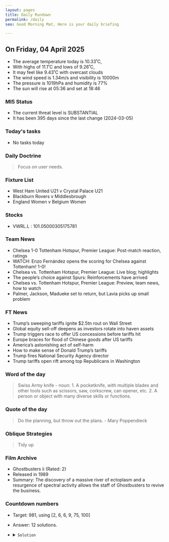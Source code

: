 ```yaml
---
layout: pages
title: Daily Rundown
permalink: /daily
seo: Good Morning Mat, Here is your daily briefing

---
```


<!-- weather_marker starts -->
## On Friday, 04 April 2025

- The average temperature today is 10.33˚C,
- With highs of 11.1˚C and lows of 9.26˚C,
- It may feel like 9.43˚C with overcast clouds
- The wind speed is 1.34m/s and visibility is 10000m
- The pressure is 1019hPa and humidity is 77%
- The sun will rise at 05:36 and set at 18:46

<!-- weather_marker ends -->

### MI5 Status
<!-- threat_marker starts -->
- The current threat level is <span class="highlighter">SUBSTANTIAL</span>
- It has been 395 days since the last change (2024-03-05)

<!-- threat_marker ends -->

### Today's tasks
<!-- task_marker starts -->
- No tasks today
<!-- task_marker ends -->

### Daily Doctrine
<!-- doctrine_marker starts -->
> Focus on user needs.
<!-- doctrine_marker ends -->

### Fixture List

<!-- fixture_marker starts -->
- West Ham United U21 v Crystal Palace U21
- Blackburn Rovers v Middlesbrough
- England Women v Belgium Women
<!-- fixture_marker ends -->


### Stocks

<!-- stocks_marker starts -->

- VWRL.L : 101.05000305175781 

<!-- stocks_marker ends -->


### Team News
<!-- news_marker starts -->

 - Chelsea 1-0 Tottenham Hotspur, Premier League: Post-match reaction, ratings
 - WATCH: Enzo Fernández opens the scoring for Chelsea against Tottenham! 1-0!
 - Chelsea vs. Tottenham Hotspur, Premier League: Live blog; highlights
 - The people’s choice against Spurs: Reinforcements have arrived
 - Chelsea vs. Tottenham Hotspur, Premier League: Preview, team news, how to watch
 - Palmer, Jackson, Madueke set to return, but Lavia picks up small problem

<!-- news_marker ends -->

### FT News

<!-- ftnews_marker starts -->

 - Trump’s sweeping tariffs ignite $2.5tn rout on Wall Street
 - Global equity sell-off deepens as investors rotate into haven assets
 - Trump triggers race to offer US concessions before tariffs hit
 - Europe braces for flood of Chinese goods after US tariffs
 - America’s astonishing act of self-harm
 - How to make sense of Donald Trump’s tariffs
 - Trump fires National Security Agency director
 - Trump tariffs open rift among top Republicans in Washington

<!-- ftnews_marker ends -->

### Word of the day

<!-- word_marker starts -->

 > Swiss Army knife - noun: 1. A pocketknife, with multiple blades and other tools such as scissors, saw, corkscrew, can opener, etc. 2. A person or object with many diverse skills or functions.

<!-- word_marker ends -->


### Quote of the day
<!-- quote_marker starts -->

> Do the planning, but throw out the plans. - Mary Poppendieck

<!-- quote_marker ends -->

### Oblique Strategies
<!-- eno_marker starts -->
> Tidy up

<!-- eno_marker ends -->

### Film Archive

<!-- film_marker starts -->
- Ghostbusters ii (Rated: 2)
- Released in 1989
- Summary: The discovery of a massive river of ectoplasm and a resurgence of spectral activity allows the staff of Ghostbusters to revive the business.
<!-- film_marker ends -->

### Countdown numbers
<!-- game_marker starts -->

- Target: 981, using [2, 6, 6, 9, 75, 100]
- Answer: 12 solutions.

- <details><summary><code>Solution</code></summary>

  Solution: ( 100 + 2 - 75 ) x 6 x 6 + 9

   </details>

<!-- game_marker ends -->
